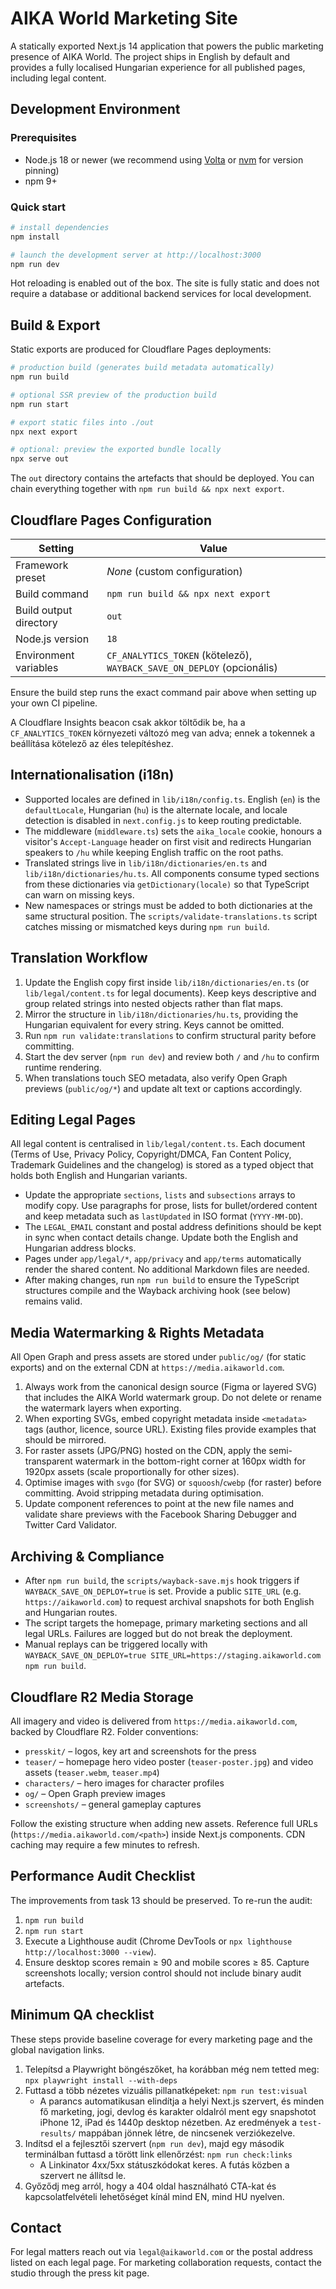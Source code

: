 # AIKA World Marketing Site

A statically exported Next.js 14 application that powers the public marketing presence of AIKA World. The project ships in English by default and provides a fully localised Hungarian experience for all published pages, including legal content.

## Development Environment

### Prerequisites

- Node.js 18 or newer (we recommend using [Volta](https://volta.sh/) or [nvm](https://github.com/nvm-sh/nvm) for version pinning)
- npm 9+

### Quick start

```bash
# install dependencies
npm install

# launch the development server at http://localhost:3000
npm run dev
```

Hot reloading is enabled out of the box. The site is fully static and does not require a database or additional backend services for local development.

## Build & Export

Static exports are produced for Cloudflare Pages deployments:

```bash
# production build (generates build metadata automatically)
npm run build

# optional SSR preview of the production build
npm run start

# export static files into ./out
npx next export

# optional: preview the exported bundle locally
npx serve out
```

The `out` directory contains the artefacts that should be deployed. You can chain everything together with `npm run build && npx next export`.

## Cloudflare Pages Configuration

| Setting                 | Value                                   |
|-------------------------|-----------------------------------------|
| Framework preset        | *None* (custom configuration)           |
| Build command           | `npm run build && npx next export`      |
| Build output directory  | `out`                                   |
| Node.js version         | `18`                                    |
| Environment variables   | `CF_ANALYTICS_TOKEN` (kötelező), `WAYBACK_SAVE_ON_DEPLOY` (opcionális) |

Ensure the build step runs the exact command pair above when setting up your own CI pipeline.

A Cloudflare Insights beacon csak akkor töltődik be, ha a `CF_ANALYTICS_TOKEN` környezeti változó meg van adva; ennek a tokennek a beállítása kötelező az éles telepítéshez.

## Internationalisation (i18n)

- Supported locales are defined in `lib/i18n/config.ts`. English (`en`) is the `defaultLocale`, Hungarian (`hu`) is the alternate locale, and locale detection is disabled in `next.config.js` to keep routing predictable.
- The middleware (`middleware.ts`) sets the `aika_locale` cookie, honours a visitor's `Accept-Language` header on first visit and redirects Hungarian speakers to `/hu` while keeping English traffic on the root paths.
- Translated strings live in `lib/i18n/dictionaries/en.ts` and `lib/i18n/dictionaries/hu.ts`. All components consume typed sections from these dictionaries via `getDictionary(locale)` so that TypeScript can warn on missing keys.
- New namespaces or strings must be added to both dictionaries at the same structural position. The `scripts/validate-translations.ts` script catches missing or mismatched keys during `npm run build`.

## Translation Workflow

1. Update the English copy first inside `lib/i18n/dictionaries/en.ts` (or `lib/legal/content.ts` for legal documents). Keep keys descriptive and group related strings into nested objects rather than flat maps.
2. Mirror the structure in `lib/i18n/dictionaries/hu.ts`, providing the Hungarian equivalent for every string. Keys cannot be omitted.
3. Run `npm run validate:translations` to confirm structural parity before committing.
4. Start the dev server (`npm run dev`) and review both `/` and `/hu` to confirm runtime rendering.
5. When translations touch SEO metadata, also verify Open Graph previews (`public/og/*`) and update alt text or captions accordingly.

## Editing Legal Pages

All legal content is centralised in `lib/legal/content.ts`. Each document (Terms of Use, Privacy Policy, Copyright/DMCA, Fan Content Policy, Trademark Guidelines and the changelog) is stored as a typed object that holds both English and Hungarian variants.

- Update the appropriate `sections`, `lists` and `subsections` arrays to modify copy. Use paragraphs for prose, lists for bullet/ordered content and keep metadata such as `lastUpdated` in ISO format (`YYYY-MM-DD`).
- The `LEGAL_EMAIL` constant and postal address definitions should be kept in sync when contact details change. Update both the English and Hungarian address blocks.
- Pages under `app/legal/*`, `app/privacy` and `app/terms` automatically render the shared content. No additional Markdown files are needed.
- After making changes, run `npm run build` to ensure the TypeScript structures compile and the Wayback archiving hook (see below) remains valid.

## Media Watermarking & Rights Metadata

All Open Graph and press assets are stored under `public/og/` (for static exports) and on the external CDN at `https://media.aikaworld.com`.

1. Always work from the canonical design source (Figma or layered SVG) that includes the AIKA World watermark group. Do not delete or rename the watermark layers when exporting.
2. When exporting SVGs, embed copyright metadata inside `<metadata>` tags (author, licence, source URL). Existing files provide examples that should be mirrored.
3. For raster assets (JPG/PNG) hosted on the CDN, apply the semi-transparent watermark in the bottom-right corner at 160px width for 1920px assets (scale proportionally for other sizes).
4. Optimise images with `svgo` (for SVG) or `squoosh`/`cwebp` (for raster) before committing. Avoid stripping metadata during optimisation.
5. Update component references to point at the new file names and validate share previews with the Facebook Sharing Debugger and Twitter Card Validator.

## Archiving & Compliance

- After `npm run build`, the `scripts/wayback-save.mjs` hook triggers if `WAYBACK_SAVE_ON_DEPLOY=true` is set. Provide a public `SITE_URL` (e.g. `https://aikaworld.com`) to request archival snapshots for both English and Hungarian routes.
- The script targets the homepage, primary marketing sections and all legal URLs. Failures are logged but do not break the deployment.
- Manual replays can be triggered locally with `WAYBACK_SAVE_ON_DEPLOY=true SITE_URL=https://staging.aikaworld.com npm run build`.

## Cloudflare R2 Media Storage

All imagery and video is delivered from `https://media.aikaworld.com`, backed by Cloudflare R2. Folder conventions:

- `presskit/` – logos, key art and screenshots for the press
- `teaser/` – homepage hero video poster (`teaser-poster.jpg`) and video assets (`teaser.webm`, `teaser.mp4`)
- `characters/` – hero images for character profiles
- `og/` – Open Graph preview images
- `screenshots/` – general gameplay captures

Follow the existing structure when adding new assets. Reference full URLs (`https://media.aikaworld.com/<path>`) inside Next.js components. CDN caching may require a few minutes to refresh.

## Performance Audit Checklist

The improvements from task 13 should be preserved. To re-run the audit:

1. `npm run build`
2. `npm run start`
3. Execute a Lighthouse audit (Chrome DevTools or `npx lighthouse http://localhost:3000 --view`).
4. Ensure desktop scores remain ≥ 90 and mobile scores ≥ 85. Capture screenshots locally; version control should not include binary audit artefacts.

## Minimum QA checklist

These steps provide baseline coverage for every marketing page and the global navigation links.

1. Telepítsd a Playwright böngészőket, ha korábban még nem tetted meg: `npx playwright install --with-deps`
2. Futtasd a több nézetes vizuális pillanatképeket: `npm run test:visual`
   - A parancs automatikusan elindítja a helyi Next.js szervert, és minden fő marketing, jogi, devlog és karakter oldalról ment egy snapshotot iPhone 12, iPad és 1440p desktop nézetben. Az eredmények a `test-results/` mappában jönnek létre, de nincsenek verziókezelve.
3. Indítsd el a fejlesztői szervert (`npm run dev`), majd egy második terminálban futtasd a törött link ellenőrzést: `npm run check:links`
   - A Linkinator 4xx/5xx státuszkódokat keres. A futás közben a szervert ne állítsd le.
4. Győződj meg arról, hogy a 404 oldal használható CTA-kat és kapcsolatfelvételi lehetőséget kínál mind EN, mind HU nyelven.

## Contact

For legal matters reach out via `legal@aikaworld.com` or the postal address listed on each legal page. For marketing collaboration requests, contact the studio through the press kit page.
